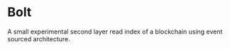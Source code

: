 # Bolt

A small experimental second layer read index of a blockchain using event sourced architecture.
